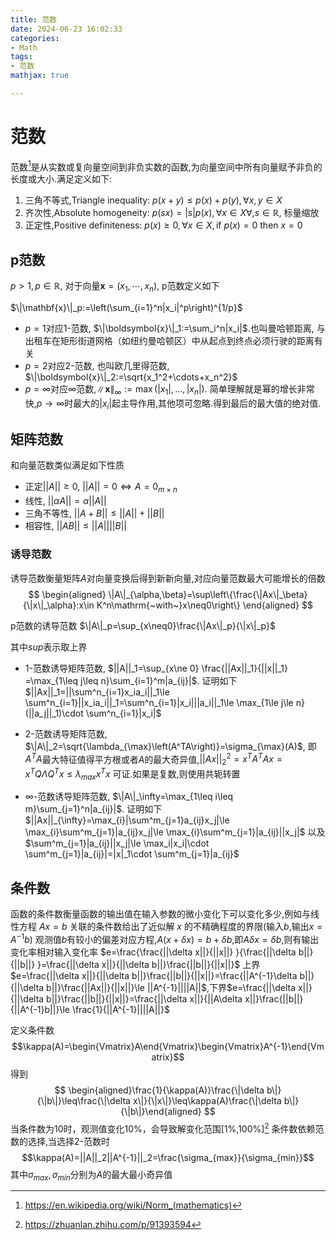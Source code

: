 ```yaml
---
title: 范数
date: 2024-06-23 16:02:33
categories:
- Math
tags:
- 范数
mathjax: true

---
```



# 范数
范数[^1]是从实数或复向量空间到非负实数的函数,为向量空间中所有向量赋予非负的长度或大小.满足定义如下:

1. 三角不等式,Triangle inequality: $p(x+y)\leq p(x)+p(y),\forall x,y\in X$
2. 齐次性,Absolute homogeneity: $p(sx)=|s|p(x),\forall x\in X \forall, s \in \mathbb{R}$, 标量缩放
3. 正定性,Positive definiteness: $p(x)\ge 0,\forall x\in X,\text{if }p(x)=0\text{ then }x=0$


## p范数
$p>1,p\in \mathbb{R}$, 对于向量$\mathbf{x}=(x_1,\cdots,x_n)$, p范数定义如下

$\|\mathbf{x}\|_p:=\left(\sum_{i=1}^n|x_i|^p\right)^{1/p}$

- $p=1$对应1-范数, $\|\boldsymbol{x}\|_1:=\sum_i^n|x_i|$.也叫曼哈顿距离, 与出租车在矩形街道网格（如纽约曼哈顿区）中从起点到终点必须行驶的距离有关
- $p=2$对应2-范数, 也叫欧几里得范数, $\|\boldsymbol{x}\|_2:=\sqrt{x_1^2+\cdots+x_n^2}$
- $p=\infty$对应$\infty$范数,$\|\mathbf{x}\|_\infty:=\max\left(\left|x_1\right|,\ldots,\left|x_n\right|\right)$. 简单理解就是幂的增长非常快,$p\to \infty$时最大的$|x_i|$起主导作用,其他项可忽略.得到最后的最大值的绝对值.

## 矩阵范数
和向量范数类似满足如下性质

- 正定$||A||\ge 0$, $||A||=0\Longleftrightarrow A=0_{m\times n}$
- 线性, $||\alpha A||=\alpha ||A||$
- 三角不等性, $||A+B||\le ||A||+||B||$
- 相容性, $||AB||\le ||A||||B||$

### 诱导范数
诱导范数衡量矩阵$A$对向量变换后得到新新向量,对应向量范数最大可能增长的倍数
$$
\begin{aligned}
\|A\|_{\alpha,\beta}=\sup\left\{\frac{\|Ax\|_\beta}{\|x\|_\alpha}:x\in K^n\mathrm{~with~}x\neq0\right\}
\end{aligned}
$$

p范数的诱导范数
$\|A\|_p=\sup_{x\neq0}\frac{\|Ax\|_p}{\|x\|_p}$

其中$sup$表示取上界

- 1-范数诱导矩阵范数, $||A||_1=\sup_{x\ne 0} \frac{||Ax||_1}{||x||_1} =\max_{1\leq j\leq n}\sum_{i=1}^m|a_{ij}|$. 
证明如下
$||Ax||_1=||\sum^n_{i=1}x_ia_i||_1\le \sum^n_{i=1}||x_ia_i||_1=\sum^n_{i=1}|x_i|||a_i||_1\le \max_{1\le j\le n}(||a_j||_1)\cdot \sum^n_{i=1}|x_i|$
- 2-范数诱导矩阵范数, $\|A\|_2=\sqrt{\lambda_{\max}\left(A^TA\right)}=\sigma_{\max}(A)$, 即$A^TA$最大特征值得平方根或者$A$的最大奇异值,$||Ax||_2^2=x^TA^TAx=x^TQ\Lambda Q^Tx\le \lambda_{max}x^Tx$ 可证.如果是复数,则使用共轭转置

- $\infty$-范数诱导矩阵范数, $\|A\|_\infty=\max_{1\leq i\leq m}\sum_{j=1}^n|a_{ij}|$. 证明如下
$||Ax||_{\infty}=\max_{i}|\sum^m_{j=1}a_{ij}x_j|\le \max_{i}\sum^m_{j=1}|a_{ij}x_j|\le \max_{i}\sum^m_{j=1}|a_{ij}||x_j|$
以及$\sum^m_{j=1}|a_{ij}||x_j|\le \max_i|x_i|\cdot \sum^m_{j=1}|a_{ij}|=|x|_1\cdot \sum^m_{j=1}|a_{ij}$


## 条件数
函数的条件数衡量函数的输出值在输入参数的微小变化下可以变化多少,例如与线性方程 $Ax = b$ 关联的条件数给出了近似解 $x$ 的不精确程度的界限(输入$b$,输出$x=A^{-1}b$)
观测值$b$有较小的偏差对应方程,$A(x+\delta x)=b+\delta b$,即$A\delta x=\delta b$,则有输出变化率相对输入变化率
$e=\frac{\frac{||\delta x||}{||x||} }{\frac{||\delta b||}{||b||} }=\frac{||\delta x||}{||\delta b||}\frac{||b||}{||x||}$
上界$e=\frac{||\delta x||}{||\delta b||}\frac{||b||}{||x||}=\frac{||A^{-1}\delta b||}{||\delta b||}\frac{||Ax||}{||x||}\le ||A^{-1}||||A||$,下界$e=\frac{||\delta x||}{||\delta b||}\frac{||b||}{||x||}=\frac{||\delta x||}{||A\delta x||}\frac{||b||}{||A^{-1}b||}\le \frac{1}{||A^{-1}||||A||}$

定义条件数
$$\kappa(A)=\begin{Vmatrix}A\end{Vmatrix}\begin{Vmatrix}A^{-1}\end{Vmatrix}$$
得到
$$
\begin{aligned}\frac{1}{\kappa(A)}\frac{\|\delta b\|}{\|b\|}\leq\frac{\|\delta x\|}{\|x\|}\leq\kappa(A)\frac{\|\delta b\|}{\|b\|}\end{aligned}
$$
当条件数为10时，观测值变化10%，会导致解变化范围[1%,100%][^2]
条件数依赖范数的选择,当选择2-范数时
$$\kappa(A)=||A||_2||A^{-1}||_2=\frac{\sigma_{max}}{\sigma_{min}}$$
其中$\sigma_{max}, \sigma_{min}$分别为$A$的最大最小奇异值






[^1]: https://en.wikipedia.org/wiki/Norm_(mathematics)
[^2]: https://zhuanlan.zhihu.com/p/91393594
